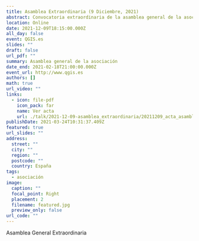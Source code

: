 ```yaml
---
title: Asamblea Extraordinaria (9 Diciembre, 2021)
abstract: Convocatoria extraordinaria de la asamblea general de la asociación
location: Online
date: 2021-12-09T18:15:00.000Z
all_day: false
event: QGIS.es
slides: ""
draft: false
url_pdf: ""
summary: Asamblea general de la asociación
date_end: 2021-02-18T21:00:00.000Z
event_url: http://www.qgis.es
authors: []
math: true
url_video: ""
links:
  - icon: file-pdf
    icon_pack: far
    name: Ver acta
    url: ./talk/2021-12-09-asamblea_extraordinaria/20211209_acta_asamblea_extraordinaria.pdf
publishDate: 2021-03-24T10:31:37.409Z
featured: true
url_slides: ""
address:
  street: ""
  city: ""
  region: ""
  postcode: ""
  country: España
tags:
  - asociación
image:
  caption: ""
  focal_point: Right
  placement: 2
  filename: featured.jpg
  preview_only: false
url_code: ""
---
```

Asamblea General Extraordinaria
